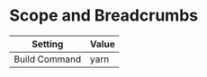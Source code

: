 # Scope and Breadcrumbs

| Setting       | Value |
| ------------- | ----- |
| Build Command | yarn  |
